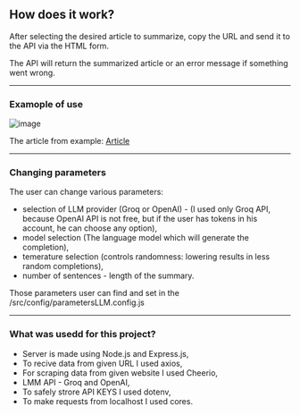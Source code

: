 ## How does it work?

After selecting the desired article to summarize, copy the URL and send it to the API via the HTML form.

The API will return the summarized article or an error message if something went wrong.

---

### Examople of use

![image](https://github.com/krzysiekk9/summarize/assets/107801980/8864dce5-19d4-4a50-b5a4-e1ea139be6d8)

The article from example: [Article](https://www.teachermagazine.com/sea_en/articles/effective-use-of-virtual-reality-to-improve-student-outcomes-in-science)

---

### Changing parameters

The user can change various parameters:

 - selection of LLM provider (Groq or OpenAI) - (I used only Groq API, because OpenAI API is not free, but if the user has tokens in his account, he can choose any option),
 - model selection (The language model which will generate the completion),
 - temerature selection (controls randomness: lowering results in less random completions),
 - number of sentences - length of the summary.

Those parameters user can find and set in the /src/config/parametersLLM.config.js

---

### What was usedd for this project?

 - Server is made using Node.js and Express.js,
 - To recive data from given URL I used axios,
 - For scraping data from given website I used Cheerio,
 - LMM API - Groq and OpenAI,
 - To safely strore API KEYS I used dotenv,
 - To make requests from localhost I used cores.
